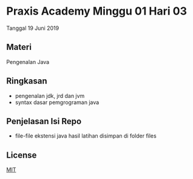 # Praxis Academy Minggu 01 Hari 03
Tanggal 19 Juni 2019

## Materi
Pengenalan Java

## Ringkasan
- pengenalan jdk, jrd dan jvm
- syntax dasar pemgrograman java

## Penjelasan Isi Repo
- file-file ekstensi java hasil latihan disimpan di folder files

## License 
[MIT](http://opensource.org/licenses/MIT)